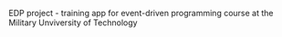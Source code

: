 EDP project - training app for event-driven programming course at the Military Unviversity of Technology
